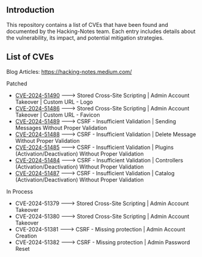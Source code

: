 ## Introduction
This repository contains a list of CVEs that have been found and documented by the Hacking-Notes team. Each entry includes details about the vulnerability, its impact, and potential mitigation strategies.

## List of CVEs

Blog Articles: https://hacking-notes.medium.com/

Patched
- <a href="https://github.com/ampache/ampache/security/advisories/GHSA-x979-f6px-7j2w">CVE-2024-51490</a> ---> Stored Cross-Site Scripting | Admin Account Takeover | Custom URL - Logo
- <a href="https://github.com/ampache/ampache/security/advisories/GHSA-4xw5-f7xm-vpw5">CVE-2024-51486</a> ---> Stored Cross-Site Scripting | Admin Account Takeover | Custom URL - Favicon
- <a href="https://github.com/ampache/ampache/security/advisories/GHSA-4q69-983r-mwwr">CVE-2024-51489</a> ---> CSRF - Insufficient Validation | Sending Messages Without Proper Validation
- <a href="https://github.com/ampache/ampache/security/advisories/GHSA-46m4-5pxj-66f2">CVE-2024-51488</a> ---> CSRF - Insufficient Validation | Delete Message Without Proper Validation
- <a href="https://github.com/ampache/ampache/security/advisories/GHSA-xvfj-w962-hqcx">CVE-2024-51485</a> ---> CSRF - Insufficient Validation | Plugins (Activation/Deactivation) Without Proper Validation
- <a href="https://github.com/ampache/ampache/security/advisories/GHSA-h6vj-6rvc-3x29">CVE-2024-51484</a> ---> CSRF - Insufficient Validation | Controllers (Activation/Deactivation) Without Proper Validation
- <a href="https://github.com/ampache/ampache/security/advisories/GHSA-5rmx-fjmc-mg6x">CVE-2024-51487</a> ---> CSRF - Insufficient Validation | Catalog (Activation/Deactivation) Without Proper Validation

In Process
- CVE-2024-51379 ---> Stored Cross-Site Scripting | Admin Account Takeover
- CVE-2024-51380 ---> Stored Cross-Site Scripting | Admin Account Takeover
- CVE-2024-51381 ---> CSRF - Missing protection | Admin Account Creation
- CVE-2024-51382 ---> CSRF - Missing protection | Admin Password Reset
